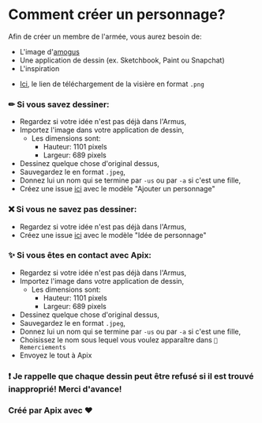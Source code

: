 # Comment créer un personnage?

Afin de créer un membre de l'armée, vous aurez besoin de:

* L'image d'[amogus](https://raw.githubusercontent.com/Apix0n/Armus/susbranch/files/amogus.jpeg)
* Une application de dessin (ex. Sketchbook, Paint ou Snapchat)
* L'inspiration

+ [Ici](https://raw.githubusercontent.com/Apix0n/Armus/susbranch/other/visiere.png), le lien de téléchargement de la visière en format `.png`

### ✏ Si vous savez dessiner:

* Regardez si votre idée n'est pas déjà dans l'Armus,
* Importez l'image dans votre application de dessin,
    * Les dimensions sont:
        * Hauteur: 1101 pixels
        * Largeur: 689 pixels
* Dessinez quelque chose d'original dessus,
* Sauvegardez le en format `.jpeg`,
* Donnez lui un nom qui se termine par `-us` ou par `-a` si c'est une fille,
* Créez une issue [ici](https://github.com/Apix0n/Armus/issues/new/choose) avec le modèle "Ajouter un personnage"

### ❌ Si vous ne savez pas dessiner:

* Regardez si votre idée n'est pas déjà dans l'Armus,
* Créez une issue [ici](https://github.com/Apix0n/Armus/issues/new/choose) avec le modèle "Idée de personnage"

### ✨ Si vous êtes en contact avec Apix:

* Regardez si votre idée n'est pas déjà dans l'Armus,
* Importez l'image dans votre application de dessin,
    * Les dimensions sont:
        * Hauteur: 1101 pixels
        * Largeur: 689 pixels
* Dessinez quelque chose d'original dessus,
* Sauvegardez le en format `.jpeg`,
* Donnez lui un nom qui se termine par `-us` ou par `-a` si c'est une fille,
* Choisissez le nom sous lequel vous voulez apparaître dans `🌟 Remerciements`
* Envoyez le tout à Apix

### ❗ Je rappelle que chaque dessin peut être refusé si il est trouvé inapproprié! Merci d'avance!

### Créé par Apix avec ❤
